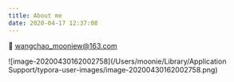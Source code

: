 ```yaml
---
title: About me
date: 2020-04-17 12:37:08
---
```

:email: wangchao_mooniew@163.com

![image-20200430162002758](/Users/moonie/Library/Application Support/typora-user-images/image-20200430162002758.png)

